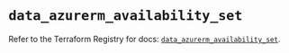 # `data_azurerm_availability_set`

Refer to the Terraform Registry for docs: [`data_azurerm_availability_set`](https://registry.terraform.io/providers/hashicorp/azurerm/2.99.0/docs/data-sources/availability_set).
